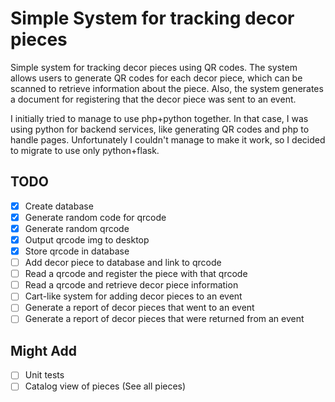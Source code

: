 # Simple System for tracking decor pieces
Simple system for tracking decor pieces using QR codes. The system allows users to generate QR codes for each decor piece, which can be scanned to retrieve information about the piece. Also, the system generates a document for registering that the decor piece was sent to an event.

I initially tried to manage to use php+python together. In that case, I was using python for backend services, like generating QR codes and php to handle pages. Unfortunately I couldn't manage to make it work, so I decided to migrate to use only python+flask.

## TODO
- [X] Create database
- [X] Generate random code for qrcode
- [X] Generate random qrcode
- [X] Output qrcode img to desktop
- [X] Store qrcode in database
- [ ] Add decor piece to database and link to qrcode
- [ ] Read a qrcode and register the piece with that qrcode
- [ ] Read a qrcode and retrieve decor piece information
- [ ] Cart-like system for adding decor pieces to an event
- [ ] Generate a report of decor pieces that went to an event
- [ ] Generate a report of decor pieces that were returned from an event

## Might Add
- [ ] Unit tests
- [ ] Catalog view of pieces (See all pieces)
